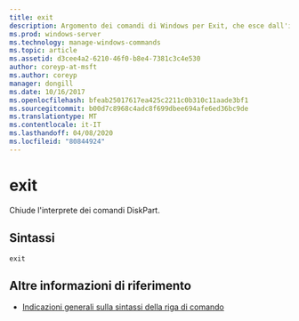 ```yaml
---
title: exit
description: Argomento dei comandi di Windows per Exit, che esce dall'interprete dei comandi DiskPart.
ms.prod: windows-server
ms.technology: manage-windows-commands
ms.topic: article
ms.assetid: d3cee4a2-6210-46f0-b8e4-7381c3c4e530
author: coreyp-at-msft
ms.author: coreyp
manager: dongill
ms.date: 10/16/2017
ms.openlocfilehash: bfeab25017617ea425c2211c0b310c11aade3bf1
ms.sourcegitcommit: b00d7c8968c4adc8f699dbee694afe6ed36bc9de
ms.translationtype: MT
ms.contentlocale: it-IT
ms.lasthandoff: 04/08/2020
ms.locfileid: "80844924"
---
```

# <a name="exit"></a>exit

Chiude l'interprete dei comandi DiskPart.

## <a name="syntax"></a>Sintassi

```
exit
```

## <a name="additional-references"></a>Altre informazioni di riferimento

- [Indicazioni generali sulla sintassi della riga di comando](command-line-syntax-key.md)


